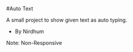 #Auto Text
    
A small project to show given text as auto typing.

- By Nirdhum

Note: Non-Responsive